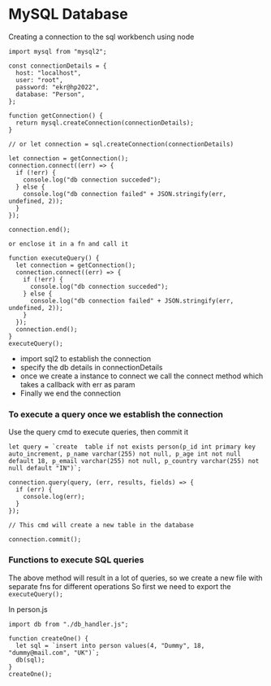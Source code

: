 # MySQL Database

Creating a connection to the sql workbench using node

```
import mysql from "mysql2";

const connectionDetails = {
  host: "localhost",
  user: "root",
  password: "ekr@hp2022",
  database: "Person",
};

function getConnection() {
  return mysql.createConnection(connectionDetails);
}

// or let connection = sql.createConnection(connectionDetails)

let connection = getConnection();
connection.connect((err) => {
  if (!err) {
    console.log("db connection succeded");
  } else {
    console.log("db connection failed" + JSON.stringify(err, undefined, 2));
  }
});

connection.end();

or enclose it in a fn and call it

function executeQuery() {
  let connection = getConnection();
  connection.connect((err) => {
    if (!err) {
      console.log("db connection succeded");
    } else {
      console.log("db connection failed" + JSON.stringify(err, undefined, 2));
    }
  });
  connection.end();
}
executeQuery();

```

- import sql2 to establish the connection
- specify the db details in connectionDetails
- once we create a instance to connect we call the connect method which takes a callback with err as param
- Finally we end the connection

### To execute a query once we establish the connection

Use the query cmd to execute queries, then commit it

```
let query = `create  table if not exists person(p_id int primary key auto_increment, p_name varchar(255) not null, p_age int not null default 18, p_email varchar(255) not null, p_country varchar(255) not null default "IN")`;

connection.query(query, (err, results, fields) => {
  if (err) {
    console.log(err);
  }
});

// This cmd will create a new table in the database

connection.commit();
```

### Functions to execute SQL queries

The above method will result in a lot of queries, so we create a new file with separate fns for different operations
So first we need to export the `executeQuery();`

In person.js

```
import db from "./db_handler.js";

function createOne() {
  let sql = `insert into person values(4, "Dummy", 18, "dummy@mail.com", "UK")`;
  db(sql);
}
createOne();
```
